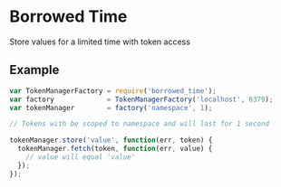 # Borrowed Time

Store values for a limited time with token access

## Example

```javascript
var TokenManagerFactory = require('borrowed_time');
var factory             = TokenManagerFactory('localhost', 6379);
var tokenManager        = factory('namespace', 1);

// Tokens with be scoped to namespace and will last for 1 second

tokenManager.store('value', function(err, token) {
  tokenManager.fetch(token, function(err, value) {
    // value will equal 'value'
  });
});
```
